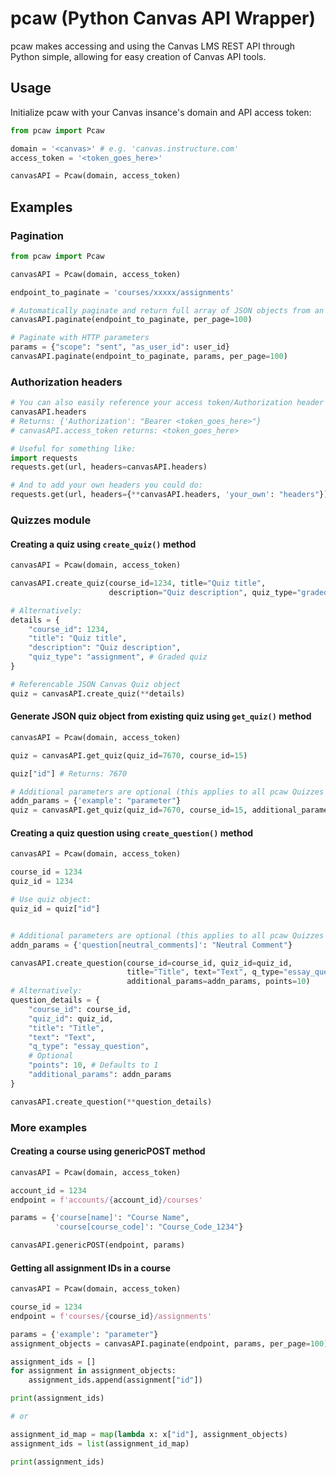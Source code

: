 # pcaw (Python Canvas API Wrapper)

pcaw makes accessing and using the Canvas LMS REST API through Python simple, allowing for easy creation of Canvas API tools.

## Usage

Initialize pcaw with your Canvas insance's domain and API  access token:

```python
from pcaw import Pcaw

domain = '<canvas>' # e.g. 'canvas.instructure.com'
access_token = '<token_goes_here>'

canvasAPI = Pcaw(domain, access_token)
```

## Examples

### Pagination

```python
from pcaw import Pcaw

canvasAPI = Pcaw(domain, access_token)

endpoint_to_paginate = 'courses/xxxxx/assignments'

# Automatically paginate and return full array of JSON objects from an endpoint:
canvasAPI.paginate(endpoint_to_paginate, per_page=100)

# Paginate with HTTP parameters
params = {"scope": "sent", "as_user_id": user_id}
canvasAPI.paginate(endpoint_to_paginate, params, per_page=100)
```

### Authorization headers

```python
# You can also easily reference your access token/Authorization header with:
canvasAPI.headers
# Returns: {'Authorization': "Bearer <token_goes_here>"}
# canvasAPI.access_token returns: <token_goes_here>

# Useful for something like:
import requests
requests.get(url, headers=canvasAPI.headers)

# And to add your own headers you could do:
requests.get(url, headers={**canvasAPI.headers, 'your_own': "headers"})
```

### Quizzes module

#### Creating a quiz using `create_quiz()` method

```python
canvasAPI = Pcaw(domain, access_token)

canvasAPI.create_quiz(course_id=1234, title="Quiz title",
                      description="Quiz description", quiz_type="graded_quiz")

# Alternatively:
details = {
    "course_id": 1234,
    "title": "Quiz title",
    "description": "Quiz description",
    "quiz_type": "assignment", # Graded quiz
}

# Referencable JSON Canvas Quiz object
quiz = canvasAPI.create_quiz(**details)
```

#### Generate JSON quiz object from existing quiz using `get_quiz()` method

```python
canvasAPI = Pcaw(domain, access_token)

quiz = canvasAPI.get_quiz(quiz_id=7670, course_id=15)

quiz["id"] # Returns: 7670

# Additional parameters are optional (this applies to all pcaw Quizzes methods)
addn_params = {'example': "parameter"}
quiz = canvasAPI.get_quiz(quiz_id=7670, course_id=15, additional_parameters=addn_params)
```

#### Creating a quiz question using `create_question()` method

```python
canvasAPI = Pcaw(domain, access_token)

course_id = 1234
quiz_id = 1234

# Use quiz object:
quiz_id = quiz["id"]


# Additional parameters are optional (this applies to all pcaw Quizzes methods)
addn_params = {'question[neutral_comments]': "Neutral Comment"}

canvasAPI.create_question(course_id=course_id, quiz_id=quiz_id,
                          title="Title", text="Text", q_type="essay_question",
                          additional_params=addn_params, points=10)
# Alternatively:
question_details = {
    "course_id": course_id,
    "quiz_id": quiz_id,
    "title": "Title",
    "text": "Text",
    "q_type": "essay_question",
    # Optional
    "points": 10, # Defaults to 1
    "additional_params": addn_params
}

canvasAPI.create_question(**question_details)
```

### More examples

#### Creating a course using genericPOST method

```python
canvasAPI = Pcaw(domain, access_token)

account_id = 1234
endpoint = f'accounts/{account_id}/courses'

params = {'course[name]': "Course Name",
          'course[course_code]': "Course_Code_1234"}

canvasAPI.genericPOST(endpoint, params)
```

#### Getting all assignment IDs in a course

```python
canvasAPI = Pcaw(domain, access_token)

course_id = 1234
endpoint = f'courses/{course_id}/assignments'

params = {'example': "parameter"}
assignment_objects = canvasAPI.paginate(endpoint, params, per_page=100)

assignment_ids = []
for assignment in assignment_objects:
    assignment_ids.append(assignment["id"])

print(assignment_ids)

# or

assignment_id_map = map(lambda x: x["id"], assignment_objects)
assignment_ids = list(assignment_id_map)

print(assignment_ids)
```
